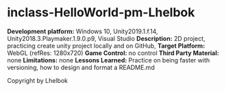 # inclass-HelloWorld-pm-Lhelbok
**Development platform:** Windows 10, Unity2019.1.f.14, Unity2018.3.Playmaker.1.9.0.p9, Visual Studio
**Description:** 2D project, practicing create unity project locally and on GitHub, 
**Target Platform:** WebGL (refRes: 1280x720)
**Game Control:** no control
**Third Party Material:** none
**Limitations:** none
**Lessons Learned:** Practice on being faster with versioning, how to design and format a README.md

Copyright by Lhelbok
